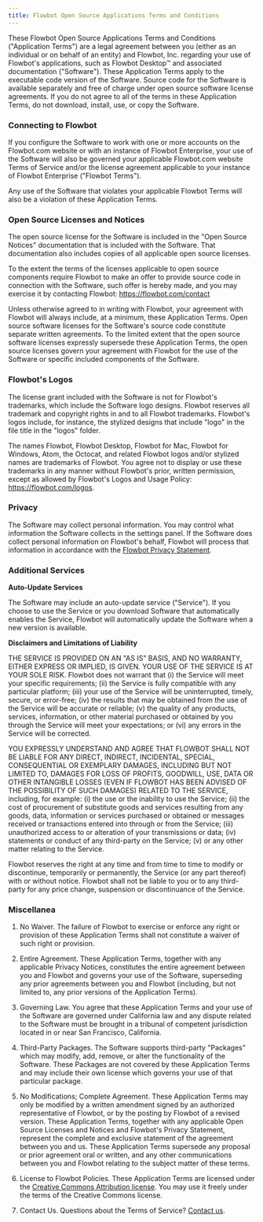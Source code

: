```yaml
---
title: Flowbot Open Source Applications Terms and Conditions
---
```


These Flowbot Open Source Applications Terms and Conditions ("Application Terms") are a legal agreement between you (either as an individual or on behalf of an entity) and Flowbot, Inc. regarding your use of Flowbot's applications, such as Flowbot Desktop™ and associated documentation ("Software"). These Application Terms apply to the executable code version of the Software. Source code for the Software is available separately and free of charge under open source software license agreements. If you do not agree to all of the terms in these Application Terms, do not download, install, use, or copy the Software.

### Connecting to Flowbot

If you configure the Software to work with one or more accounts on the Flowbot.com website or with an instance of Flowbot Enterprise, your use of the Software will also be governed your applicable Flowbot.com website Terms of Service and/or the license agreement applicable to your instance of Flowbot Enterprise ("Flowbot Terms").

Any use of the Software that violates your applicable Flowbot Terms will also be a violation of these Application Terms.

### Open Source Licenses and Notices

The open source license for the Software is included in the "Open Source Notices" documentation that is included with the Software. That documentation also includes copies of all applicable open source licenses.

To the extent the terms of the licenses applicable to open source components require Flowbot to make an offer to provide source code in connection with the Software, such offer is hereby made, and you may exercise it by contacting Flowbot: https://flowbot.com/contact

Unless otherwise agreed to in writing with Flowbot, your agreement with Flowbot will always include, at a minimum, these Application Terms. Open source software licenses for the Software's source code constitute separate written agreements. To the limited extent that the open source software licenses expressly supersede these Application Terms, the open source licenses govern your agreement with Flowbot for the use of the Software or specific included components of the Software.

### Flowbot's Logos

The license grant included with the Software is not for Flowbot's trademarks, which include the Software logo designs. Flowbot reserves all trademark and copyright rights in and to all Flowbot trademarks. Flowbot's logos include, for instance, the stylized designs that include "logo" in the file title in the "logos" folder.

The names Flowbot, Flowbot Desktop, Flowbot for Mac, Flowbot for Windows, Atom, the Octocat, and related Flowbot logos and/or stylized names are trademarks of Flowbot. You agree not to display or use these trademarks in any manner without Flowbot's prior, written permission, except as allowed by Flowbot's Logos and Usage Policy: https://flowbot.com/logos.

### Privacy

The Software may collect personal information. You may control what information the Software collects in the settings panel. If the Software does collect personal information on Flowbot's behalf, Flowbot will process that information in accordance with the [Flowbot Privacy Statement](/articles/flowbot-privacy-statement/).

### Additional Services

**Auto-Update Services**

The Software may include an auto-update service ("Service"). If you choose to use the Service or you download Software that automatically enables the Service, Flowbot will automatically update the Software when a new version is available.

**Disclaimers and Limitations of Liability**

THE SERVICE IS PROVIDED ON AN "AS IS" BASIS, AND NO WARRANTY, EITHER EXPRESS OR IMPLIED, IS GIVEN. YOUR USE OF THE SERVICE IS AT YOUR SOLE RISK. Flowbot does not warrant that (i) the Service will meet your specific requirements; (ii) the Service is fully compatible with any particular platform; (iii) your use of the Service will be uninterrupted, timely, secure, or error-free; (iv) the results that may be obtained from the use of the Service will be accurate or reliable; (v) the quality of any products, services, information, or other material purchased or obtained by you through the Service will meet your expectations; or (vi) any errors in the Service will be corrected.

YOU EXPRESSLY UNDERSTAND AND AGREE THAT FLOWBOT SHALL NOT BE LIABLE FOR ANY DIRECT, INDIRECT, INCIDENTAL, SPECIAL, CONSEQUENTIAL OR EXEMPLARY DAMAGES, INCLUDING BUT NOT LIMITED TO, DAMAGES FOR LOSS OF PROFITS, GOODWILL, USE, DATA OR OTHER INTANGIBLE LOSSES (EVEN IF FLOWBOT HAS BEEN ADVISED OF THE POSSIBILITY OF SUCH DAMAGES) RELATED TO THE SERVICE, including, for example: (i) the use or the inability to use the Service; (ii) the cost of procurement of substitute goods and services resulting from any goods, data, information or services purchased or obtained or messages received or transactions entered into through or from the Service; (iii) unauthorized access to or alteration of your transmissions or data; (iv) statements or conduct of any third-party on the Service; (v) or any other matter relating to the Service.

Flowbot reserves the right at any time and from time to time to modify or discontinue, temporarily or permanently, the Service (or any part thereof) with or without notice. Flowbot shall not be liable to you or to any third-party for any price change, suspension or discontinuance of the Service.

### Miscellanea

1. No Waiver. The failure of Flowbot to exercise or enforce any right or provision of these Application Terms shall not constitute a waiver of such right or provision.

2. Entire Agreement. These Application Terms, together with any applicable Privacy Notices, constitutes the entire agreement between you and Flowbot and governs your use of the Software, superseding any prior agreements between you and Flowbot (including, but not limited to, any prior versions of the Application Terms).

3. Governing Law. You agree that these Application Terms and your use of the Software are governed under California law and any dispute related to the Software must be brought in a tribunal of competent jurisdiction located in or near San Francisco, California.

4. Third-Party Packages. The Software supports third-party "Packages" which may modify, add, remove, or alter the functionality of the Software.  These Packages are not covered by these Application Terms and may include their own license which governs your use of that particular package.

5. No Modifications; Complete Agreement. These Application Terms may only be modified by a written amendment signed by an authorized representative of Flowbot, or by the posting by Flowbot of a revised version. These Application Terms, together with any applicable Open Source Licenses and Notices and Flowbot's Privacy Statement, represent the complete and exclusive statement of the agreement between you and us. These Application Terms supersede any proposal or prior agreement oral or written, and any other communications between you and Flowbot relating to the subject matter of these terms.

6. License to Flowbot Policies. These Application Terms are licensed under the [Creative Commons Attribution license](https://creativecommons.org/licenses/by/4.0/). You may use it freely under the terms of the Creative Commons license.

7. Contact Us. Questions about the Terms of Service? [Contact us](https://flowbot.com/contact).
